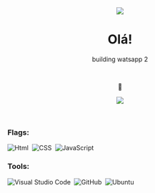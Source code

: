   <div align="center">

<img align="center" src="https://user-images.githubusercontent.com/99366403/214188054-8f9bc3a0-b9e7-4359-8271-5d5e28ca64f3.png" />
<br></div>


<h1 align='center'>Olá!</h1>
<p align='center'> building watsapp 2  </p>
  <div align="center">
<br><p align="center">👀</p>  
<p align="center"><img align="center" src="https://profile-counter.glitch.me/{andrekdev}/count.svg" /></p> 
<br></div>

### Flags:
![Html](https://img.shields.io/badge/HTML5-E34F26?style=for-the-badge&logo=html5&logoColor=white)&nbsp;
![CSS](https://img.shields.io/badge/CSS3-1572B6?style=for-the-badge&logo=css3&logoColor=white)&nbsp;
![JavaScript](https://img.shields.io/badge/JavaScript-F7DF1E?style=for-the-badge&logo=javascript&logoColor=black)&nbsp;
### Tools:
![Visual Studio Code](https://img.shields.io/badge/-Visual%20Studio%20Code-0D1117?style=for-the-badge&logo=visual-studio-code&logoColor=007ACC&labelColor=0D1117)&nbsp;
![GitHub](https://img.shields.io/badge/-GitHub-0D1117?style=for-the-badge&logo=github&labelColor=0D1117)&nbsp;
![Ubuntu](https://img.shields.io/badge/-ubuntu-0D1117?style=for-the-badge&logo=ubuntu&labelColor=0D1117)&nbsp;



  

